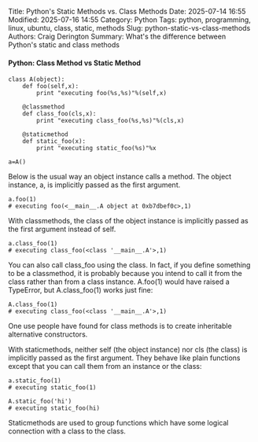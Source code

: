 Title: Python's Static Methods vs. Class Methods
Date: 2025-07-14 16:55
Modified: 2025-07-16 14:55
Category: Python
Tags: python, programming, linux, ubuntu, class, static, methods
Slug: python-static-vs-class-methods
Authors: Craig Derington
Summary: What's the difference between Python's static and class methods

#### Python:  Class Method vs Static Method

```
class A(object):
    def foo(self,x):
        print "executing foo(%s,%s)"%(self,x)

    @classmethod
    def class_foo(cls,x):
        print "executing class_foo(%s,%s)"%(cls,x)

    @staticmethod
    def static_foo(x):
        print "executing static_foo(%s)"%x    

a=A()
````
Below is the usual way an object instance calls a method. The object instance, a, is implicitly passed as the first argument.
```
a.foo(1)
# executing foo(<__main__.A object at 0xb7dbef0c>,1)
```

With classmethods, the class of the object instance is implicitly passed as the first argument instead of self.
```
a.class_foo(1)
# executing class_foo(<class '__main__.A'>,1)
```

You can also call class_foo using the class. In fact, if you define something to be a classmethod, it is probably because you intend to call it from the class rather than from a class instance. A.foo(1) would have raised a TypeError, but A.class_foo(1) works just fine:
```
A.class_foo(1)
# executing class_foo(<class '__main__.A'>,1)
```

One use people have found for class methods is to create inheritable alternative constructors.

With staticmethods, neither self (the object instance) nor cls (the class) is implicitly passed as the first argument. They behave like plain functions except that you can call them from an instance or the class:
```
a.static_foo(1)
# executing static_foo(1)
```

```
A.static_foo('hi')
# executing static_foo(hi)
```

Staticmethods are used to group functions which have some logical connection with a class to the class.
